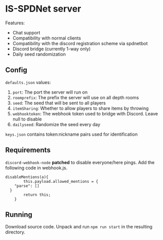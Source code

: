 # IS-SPDNet server
Features:
- Chat support
- Compatibility with normal clients
- Compatibility with the discord registration scheme via spdnetbot
- Discord bridge (currently 1-way only)
- Daily seed randomization

## Config

`defaults.json` values:
1. `port`: The port the server will run on
2. `roomprefix`: The prefix the server will use on all depth rooms
3. `seed`: The seed that will be sent to all players
4. `itemSharing`: Whether to allow players to share items by throwing
5. `webhooktoken`: The webhook token used to bridge with Discord. Leave null to disable
6. `dailyseed`: Randomize the seed every day

`keys.json` contains token:nickname pairs used for identification

## Requirements

`discord-webhook-node` **patched** to disable everyone/here pings.
Add the following code in webhook.js.
```
disableMentions(a){
        this.payload.allowed_mentions = {
    "parse": []
  }
        return this;
    }
```

## Running

Download source code. Unpack and run `npm run start` in the resulting directory.

